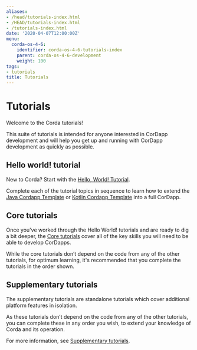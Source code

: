 ```yaml
---
aliases:
- /head/tutorials-index.html
- /HEAD/tutorials-index.html
- /tutorials-index.html
date: '2020-04-07T12:00:00Z'
menu:
  corda-os-4-6:
    identifier: corda-os-4-6-tutorials-index
    parent: corda-os-4-6-development
    weight: 100
tags:
- tutorials
title: Tutorials
---
```



#  Tutorials

Welcome to the Corda tutorials!

This suite of tutorials is intended for anyone interested in CorDapp development and will help you get up and running with CorDapp development as quickly as possible.


## Hello world! tutorial

New to Corda? Start with the [Hello, World! Tutorial](hello-world-introduction.md).

Complete each of the tutorial topics in sequence to learn how to extend the [Java Cordapp Template](https://github.com/corda/cordapp-template-java) or [Kotlin Cordapp Template](https://github.com/corda/cordapp-template-kotlin) into a full CorDapp.

## Core tutorials

Once you've worked through the Hello World! tutorials and are ready to dig a bit deeper, the [Core tutorials](core-tutorials-index.md) cover all of the key skills you will need to be able to develop CorDapps.

While the core tutorials don’t depend on the code from any of the other tutorials, for optimum learning, it's recommended that you complete the tutorials in the order shown.

## Supplementary tutorials

The supplementary tutorials are standalone tutorials which cover additional platform features in isolation.

As these tutorials don’t depend on the code from any of the other tutorials, you can complete these in any order you wish, to extend your knowledge of Corda and its operation.

For more information, see [Supplementary tutorials](supplementary-tutorials-index.md).
